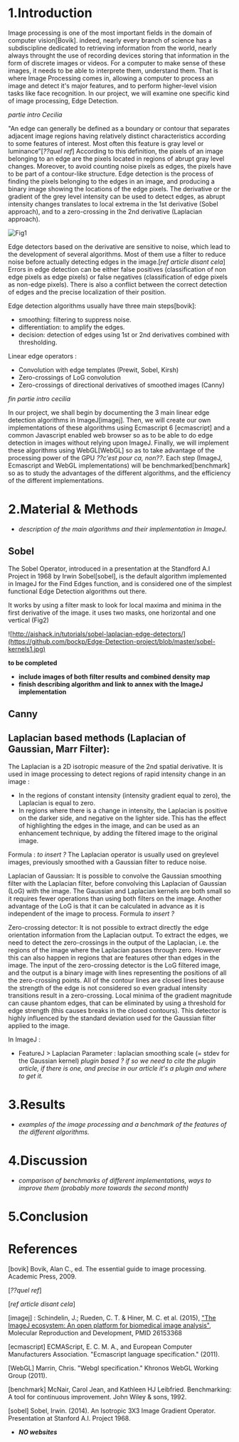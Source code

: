 # 1.Introduction

Image processing is one of the most important fields in the domain of computer vision[Bovik]. indeed, nearly every branch of science has a subdiscipline dedicated to retrieving information from the world, nearly always throught the use of recording devices storing that information in the form of discrete images or videos.
For a computer to make sense of these images, it needs to be able to interprete them, understand them.
That is where Image Processing comes in, allowing a computer to process an image and detect it's major features, and to perform higher-level vision tasks like face recognition.
In our project, we will examine one specific kind of image processing, Edge Detection.

*partie intro Cecilia*

"An edge can generally be defined as a boundary or contour that separates adjacent image regions having relatively distinct characteristics according to some features of interest. Most often this feature is gray level or luminance”[*??quel ref*]  According to this definition, the pixels of an image belonging to an edge are the pixels located in regions of abrupt gray level changes. Moreover, to avoid counting noise pixels as edges, the pixels have to be part of a contour-like structure.
Edge detection is the process of finding the pixels belonging to the edges in an image, and producing a binary image showing the locations of the edge pixels. The derivative or the gradient of the grey level intensity can be used to detect edges, as abrupt intensity changes translates to local extrema in the 1st derivative (Sobel approach), and to a zero-crossing in the 2nd derivative (Laplacian approach).

![Fig1](https://github.com/bockp/Edge-Detection-project/blob/master/derivatives.jpg)

Edge detectors based on the derivative are sensitive to noise, which lead to the development of several algorithms. Most of them use a filter to reduce noise before actually detecting edges in the image.[*ref article disant cela*]
Errors in edge detection can be either false positives (classification of non edge pixels as edge pixels) or false negatives (classification of edge pixels as non-edge pixels). There is also a conflict between the correct detection of edges and the precise localization of their position. 

Edge detection algorithms usually have three main steps[bovik]:
- smoothing: filtering to suppress noise.
- differentiation: to amplify the edges.
- decision: detection of edges using 1st or 2nd derivatives combined with thresholding.

Linear edge operators :
- Convolution with edge templates (Prewit, Sobel, Kirsh)
- Zero-crossings of LoG convolution
- Zero-crossings of directional derivatives of smoothed images (Canny)

*fin partie intro cecilia*

In our project, we shall begin by documenting the 3 main linear edge detection algorithms in ImageJ[imagej].
Then, we will create our own implementations of these algorithms using Ecmascript 6 [ecmascript] and a common Javascript enabled web browser so as to be able to do edge detection in images without relying upon ImageJ.
Finally, we will implement these algorithms using WebGL[WebGL] so as to take advantage of the processing power of the GPU *??c'est pour ca, non??*.
Each step (ImageJ, Ecmascript and WebGL implementations) will be benchmarked[benchmark] so as to study the advantages of the different algorithms, and the efficiency of the different implementations.


# 2.Material & Methods

* *description of the main algorithms and their implementation in ImageJ.*

## Sobel

The Sobel Operator, introduced in a presentation at the Standford A.I Project in 1968 by Irwin Sobel[sobel], is the default algorithm implemented in ImageJ for the Find Edges function, and is considered one of the simplest functional Edge Detection algorithms out there.

It works by using a filter mask to look for local maxima and minima in the first derivative of the image.
it uses two masks, one horizontal and one vertical (Fig2)

![http://aishack.in/tutorials/sobel-laplacian-edge-detectors/](https://github.com/bockp/Edge-Detection-project/blob/master/sobel-kernels1.jpg)

**to be completed**
* **include images of both filter results and combined density map**
* **finish describing algorithm and link to annex with the ImageJ implementation**

## Canny


## Laplacian based methods (Laplacian of Gaussian, Marr Filter):

The Laplacian is a 2D isotropic measure of the 2nd spatial derivative. It is used in image processing to detect regions of rapid intensity change in an image :
- In the regions of constant intensity (intensity gradient equal to zero), the Laplacian is equal to zero.
- In regions where there is a change in intensity, the Laplacian is positive on the darker side, and negative on the lighter side.
This has the effect of highlighting the edges in the image, and can be used as an enhancement technique, by adding the filtered image to the original image. 

Formula : *to insert ?*
The Laplacian operator is usually used on greylevel images, previously smoothed with a Gaussian filter to reduce noise.

Laplacian of Gaussian:
It is possible to convolve the Gaussian smoothing filter with the Laplacian filter, before convolving this Laplacian of Gaussian (LoG) with the image. The Gaussian and Laplacian kernels are both small so it requires fewer operations than using both filters on the image. Another advantage of the LoG is that it can be calculated in advance as it is independent of the image to process.
Formula *to insert ?*

Zero-crossing detector:
It is not possible to extract directly the edge orientation information from the Laplacian output. To extract the edges, we need to detect the zero-crossings in the output of the Laplacian, i.e. the regions of the image where the Laplacian passes through zero. However this can also happen in regions that are features other than edges in the image.
The input of the zero-crossing detector is the LoG filtered image, and the output is a binary image with lines representing the positions of all the zero-crossing points. All of the contour lines are closed lines because the strength of the edge is not considered so even gradual intensity transitions result in a zero-crossing. Local minima of the gradient magnitude can cause phantom edges, that can be eliminated by using a threshold for edge strength (this causes breaks in the closed contours).
This detector is highly influenced by the standard deviation used for the Gaussian filter applied to the image. 

In ImageJ :
- FeatureJ > Laplacian
Parameter : laplacian smoothing scale (= stdev for the Gaussian kernel)
*plugin based ? if so we need to cite the plugin article, if there is one, and precise in our article it's a plugin and where to get it.*


# 3.Results

* *examples of the image processing and a benchmark of the features of the different algorithms.*


# 4.Discussion

* *comparison of benchmarks of different implementations, ways to improve them (probably more towards the second month)*

# 5.Conclusion


# References

[bovik] Bovik, Alan C., ed. The essential guide to image processing. Academic Press, 2009.

[*??quel ref*] 

[*ref article disant cela*]


[imagej] : Schindelin, J.; Rueden, C. T. & Hiner, M. C. et al. (2015), ["The ImageJ ecosystem: An open platform for biomedical image analysis"](http://onlinelibrary.wiley.com/doi/10.1002/mrd.22489/full), Molecular Reproduction and Development, PMID 26153368 

[ecmascript] ECMAScript, E. C. M. A., and European Computer Manufacturers Association. "Ecmascript language specification." (2011).

[WebGL] Marrin, Chris. "Webgl specification." Khronos WebGL Working Group (2011).

[benchmark] McNair, Carol Jean, and Kathleen HJ Leibfried. Benchmarking: A tool for continuous improvement. John Wiley & sons, 1992.

[sobel] Sobel, Irwin. (2014). An Isotropic 3X3 Image Gradient Operator. Presentation at Stanford A.I. Project 1968.








* ***NO websites***
